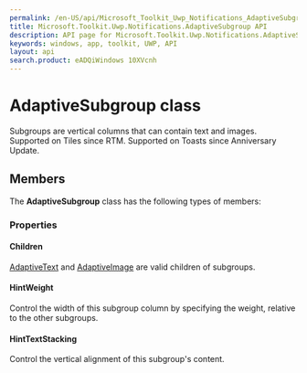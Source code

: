 ```yaml
---
permalink: /en-US/api/Microsoft_Toolkit_Uwp_Notifications_AdaptiveSubgroup.htm
title: Microsoft.Toolkit.Uwp.Notifications.AdaptiveSubgroup API 
description: API page for Microsoft.Toolkit.Uwp.Notifications.AdaptiveSubgroup
keywords: windows, app, toolkit, UWP, API
layout: api
search.product: eADQiWindows 10XVcnh
---
```



# AdaptiveSubgroup class

Subgroups are vertical columns that can contain text and images. Supported on Tiles since RTM. Supported on Toasts since Anniversary Update.

## Members

The **AdaptiveSubgroup** class has the following types of members:

### Properties

#### Children

[AdaptiveText](Microsoft_Toolkit_Uwp_Notifications_AdaptiveText.htm) and [AdaptiveImage](Microsoft_Toolkit_Uwp_Notifications_AdaptiveImage.htm) are valid children of subgroups.



#### HintWeight

Control the width of this subgroup column by specifying the weight, relative to the other subgroups.



#### HintTextStacking

Control the vertical alignment of this subgroup's content.


